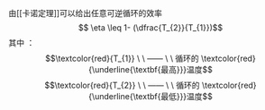 由[[卡诺定理]]可以给出任意可逆循环的效率
$$ \eta \leq 1- (\dfrac{T_{2}}{T_{1}})$$
其中 ：
$$\textcolor{red}{T_{1}} \ \ —— \ \ 循环的 \textcolor{red}{\underline{\textbf{最高}}}温度$$
$$\textcolor{red}{T_{2}} \ \ —— \ \ 循环的 \textcolor{red}{\underline{\textbf{最低}}}温度$$